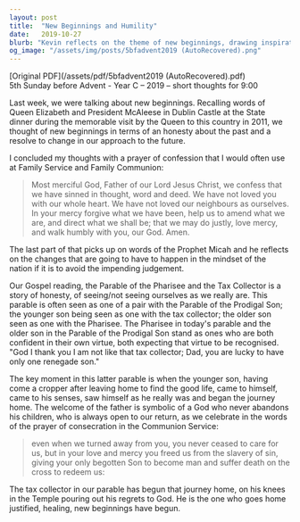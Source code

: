 ```yaml
---
layout: post
title:  "New Beginnings and Humility"
date:   2019-10-27
blurb: "Kevin reflects on the theme of new beginnings, drawing inspiration from the words of Queen Elizabeth and President McAleese, and the parables of the Pharisee and the Tax Collector, and the Prodigal Son. The sermon emphasizes the importance of honesty, self-reflection, and the mercy of God, who welcomes us back with open arms, encouraging us to walk humbly and seek forgiveness."
og_image: "/assets/img/posts/5bfadvent2019 (AutoRecovered).png"
---
```

[Original PDF](/assets/pdf/5bfadvent2019 (AutoRecovered).pdf)    
5th Sunday before Advent - Year C – 2019 – short thoughts for 9:00

Last week, we were talking about new beginnings. Recalling words of Queen Elizabeth and President McAleese in Dublin Castle at the State dinner during the memorable visit by the Queen to this country in 2011, we thought of new beginnings in terms of an honesty about the past and a resolve to change in our approach to the future.

I concluded my thoughts with a prayer of confession that I would often use at Family Service and Family Communion:

> Most merciful God,
> Father of our Lord Jesus Christ,
> we confess that we have sinned
> in thought, word and deed.
> We have not loved you with our whole heart.
> We have not loved our neighbours as ourselves.
> In your mercy
> forgive what we have been,
> help us to amend what we are,
> and direct what we shall be;
> that we may do justly,
> love mercy,
> and walk humbly with you, our God.
> Amen.

The last part of that picks up on words of the Prophet Micah and he reflects on the changes that are going to have to happen in the mindset of the nation if it is to avoid the impending judgement.

Our Gospel reading, the Parable of the Pharisee and the Tax Collector is a story of honesty, of seeing/not seeing ourselves as we really are. This parable is often seen as one of a pair with the Parable of the Prodigal Son; the younger son being seen as one with the tax collector; the older son seen as one with the Pharisee. The Pharisee in today's parable and the older son in the Parable of the Prodigal Son stand as ones who are both confident in their own virtue, both expecting that virtue to be recognised. "God I thank you I am not like that tax collector; Dad, you are lucky to have only one renegade son."

The key moment in this latter parable is when the younger son, having come a cropper after leaving home to find the good life, came to himself, came to his senses, saw himself as he really was and began the journey home. The welcome of the father is symbolic of a God who never abandons his children, who is always open to our return, as we celebrate in the words of the prayer of consecration in the Communion Service:

> even when we turned away from you,
> you never ceased to care for us,
> but in your love and mercy you freed us from the slavery of sin,
> giving your only begotten Son to become man
> and suffer death on the cross to redeem us:

The tax collector in our parable has begun that journey home, on his knees in the Temple pouring out his regrets to God. He is the one who goes home justified, healing, new beginnings have begun.
